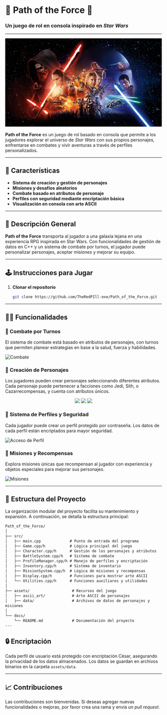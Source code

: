 # 🌌 Path of the Force 🌌  
### Un juego de rol en consola inspirado en *Star Wars*

---

![Banner](https://github.com/TheRedPill-exe/Path_of_the_Force/blob/main/assets/star-wars-chromebook-wallpaper.jpg) <!-- Imagen tipo banner que represente el tema del juego -->

**Path of the Force** es un juego de rol basado en consola que permite a los jugadores explorar el universo de *Star Wars* con sus propios personajes, enfrentarse en combates y vivir aventuras a través de perfiles personalizados.

--- 

## 🚀 Características

- **Sistema de creación y gestión de personajes**
- **Misiones y desafíos aleatorios**
- **Combate basado en atributos de personaje**
- **Perfiles con seguridad mediante encriptación básica**
- **Visualización en consola con arte ASCII**

---

## 📜 Descripción General

**Path of the Force** transporta al jugador a una galaxia lejana en una experiencia RPG inspirada en Star Wars. Con funcionalidades de gestión de datos en C++ y un sistema de combate por turnos, el jugador puede personalizar personajes, aceptar misiones y mejorar su equipo.

<!-- GIF que muestre el menú principal del juego  -->


---

## 🕹️ Instrucciones para Jugar

1. **Clonar el repositorio**  
   ```bash
   git clone https://github.com/TheRedPIll-exe/Path_of_the_Force.git

---

## 🧙‍♂️ Funcionalidades

### 🔹 Combate por Turnos
El sistema de combate está basado en atributos de personajes, con turnos que permiten planear estrategias en base a la salud, fuerza y habilidades.

<!-- Imagen mostrando un combate entre dos personajes -->
![Combate](https://github.com/TheRedPill-exe/Path_of_the_Force/blob/main/assets/star-wars-star-wars-the-rise-of-skywalker-movie-poster-poster-movie-characters-hd-wallpaper-preview.jpg)

### 🔹 Creación de Personajes
Los jugadores pueden crear personajes seleccionando diferentes atributos. Cada personaje puede pertenecer a facciones como Jedi, Sith, o Cazarrecompensas, y cuenta con atributos únicos.

<!-- Imagen de ejemplo del menú de creación de personajes -->
<p align="center">
  <img src="https://github.com/TheRedPill-exe/Path_of_the_Force/blob/main/assets/Menu.png" width="30%" />
  <img src="https://github.com/TheRedPill-exe/Path_of_the_Force/blob/main/assets/items.png" width="30%" />
  <img src="https://github.com/TheRedPill-exe/Path_of_the_Force/blob/main/assets/skills.png" width="30%" />
</p>

### 🔹 Sistema de Perfiles y Seguridad
Cada jugador puede crear un perfil protegido por contraseña. Los datos de cada perfil están encriptados para mayor seguridad.

<!-- GIF mostrando el acceso mediante contraseña y creación de perfil -->
![Acceso de Perfil](assets/gif/perfil_acceso.gif)

### 🔹 Misiones y Recompensas
Explora misiones únicas que recompensan al jugador con experiencia y objetos especiales para mejorar sus personajes.

<!-- GIF mostrando una misión o recompensa -->
![Misiones](assets/gif/misiones.gif)

---

## 📂 Estructura del Proyecto

La organización modular del proyecto facilita su mantenimiento y expansión. A continuación, se detalla la estructura principal:

```plaintext
Path_of_the_Force/
│
├── src/
│   ├── main.cpp             # Punto de entrada del programa
│   ├── Game.cpp/h           # Lógica principal del juego
│   ├── Character.cpp/h      # Gestión de los personajes y atributos
│   ├── BattleSystem.cpp/h   # Sistema de combate
│   ├── ProfileManager.cpp/h # Manejo de perfiles y encriptación
│   ├── Inventory.cpp/h      # Sistema de inventario
│   ├── MissionSystem.cpp/h  # Lógica de misiones y recompensas
│   ├── Display.cpp/h        # Funciones para mostrar arte ASCII
│   └── Utilities.cpp/h      # Funciones auxiliares y utilidades
│
├── assets/                   # Recursos del juego
│   ├── ascii_art/            # Arte ASCII de personajes
│   ├── data/                 # Archivos de datos de personajes y misiones
│
└── docs/
    └── README.md             # Documentación del proyecto
---
```
## 🔒 Encriptación

Cada perfil de usuario está protegido con encriptación César, asegurando la privacidad de los datos almacenados. Los datos se guardan en archivos binarios en la carpeta `assets/data`.

---

## 📈 Contribuciones

Las contribuciones son bienvenidas. Si deseas agregar nuevas funcionalidades o mejoras, por favor crea una rama y envía un *pull request*.

